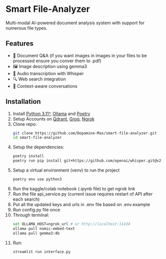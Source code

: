 # Smart File-Analyzer

Multi-modal AI-powered document analysis system with support for numerous file types.

## Features
- 📄 Document Q&A (if you want images in images in your files to be processed ensure you conver them to .pdf)
- 🖼️ Image description using gemma3
- 🎤 Audio transcription with Whisper
- 🔍 Web search integration
- 🧠 Context-aware conversations

## Installation
1. Install [Python 3.11^](https://www.python.org/downloads/), [Ollama](https://ollama.com/download/windows) and [Poetry](https://python-poetry.org/docs/#installing-with-the-official-installer)
2. Setup Accounts on [Qdrant](https://qdrant.tech), [Groq](https://groq.com), [Ngrok](https://ngrok.com)    
3. Clone repo:
   ```bash
   git clone https://github.com/Dopamine-Max/smart-file-analyzer.git
   cd smart-file-analyzer
   ```
4. Setup the dependencies:
    ```bash
    poetry install
    poetry run pip install git+https://github.com/openai/whisper.git@v20231117
    ```
5. Setup a virtual environment (venv) to run the project
    ```bash
    poetry env use python3
    ```
5. Run the kaggle/colab notebook (.ipynb file) to get ngrok link
6. Run the file api_service.py (current issue requires restart of API after each search)
7. Put all the updated keys and urls in .env file based on .env.example
8. Run config.py file once
9. Through terminal:
    ```bash
    set OLLAMA_HOST=ngrok_url # or http://localhost:11434
    ollama pull nomic-embed-text
    ollama pull gemma3:4b
    ```
10. Run:
    ```bash
    streamlit run interface.py
    ```
